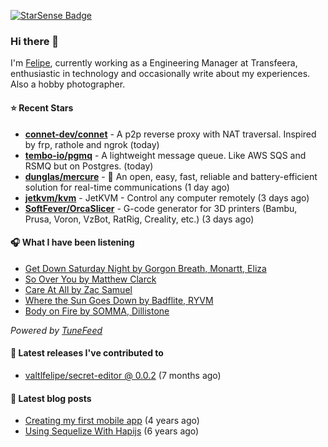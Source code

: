 <a href="https://starsense.app/developer-types" target="_blank"><img src="https://starsense.app/api/badge/?user=valtlfelipe" alt="StarSense Badge"></a>

### Hi there 👋

I'm [Felipe](https://felipevm.com), currently working as a Engineering Manager at Transfeera, enthusiastic in technology and occasionally write about my experiences. Also a hobby photographer.

#### ⭐ Recent Stars
- **[connet-dev/connet](https://github.com/connet-dev/connet)** - A p2p reverse proxy with NAT traversal. Inspired by frp, rathole and ngrok (today)
- **[tembo-io/pgmq](https://github.com/tembo-io/pgmq)** - A lightweight message queue. Like AWS SQS and RSMQ but on Postgres. (today)
- **[dunglas/mercure](https://github.com/dunglas/mercure)** - 🪽 An open, easy, fast, reliable and battery-efficient solution for real-time communications (1 day ago)
- **[jetkvm/kvm](https://github.com/jetkvm/kvm)** - JetKVM - Control any computer remotely (3 days ago)
- **[SoftFever/OrcaSlicer](https://github.com/SoftFever/OrcaSlicer)** - G-code generator for 3D printers (Bambu, Prusa, Voron, VzBot, RatRig, Creality, etc.) (3 days ago)

#### 🎧 What I have been listening
- [Get Down Saturday Night by Gorgon Breath, Monartt, Eliza](https://open.spotify.com/track/6eXKCcEqAU4eJLfDgh8sfG)
- [So Over You by Matthew Clarck](https://open.spotify.com/track/0ZLLGT0tnoBmC4eBM7RIY2)
- [Care At All by Zac Samuel](https://open.spotify.com/track/2TewnOsUmffMzv4kL3AoO7)
- [Where the Sun Goes Down by Badflite, RYVM](https://open.spotify.com/track/2XOoOrYb8ZptaoTxQdoqfk)
- [Body on Fire by SOMMA, Dillistone](https://open.spotify.com/track/5Bl32FoKm0kTiMe6hcRNkV)

_Powered by [TuneFeed](https://tunefeed.app?ref=valtlfelipe-gh-profile)_ 

#### 🚀 Latest releases I've contributed to


- [valtlfelipe/secret-editor @ 0.0.2](https://github.com/valtlfelipe/secret-editor/releases/tag/0.0.2) (7 months ago)

#### 📄 Latest blog posts
- [Creating my first mobile app](https://felipevm.com/posts/creating-my-first-mobile-app/) (4 years ago)
- [Using Sequelize With Hapijs](https://felipevm.com/posts/using-sequelize-with-hapijs/) (6 years ago)

